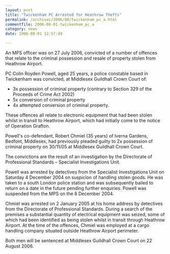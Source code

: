 ```yaml
---
layout: post
title: "Twickenham PC Arrested for Heathrow Thefts"
permalink: /archives/2006/08/twickenham_pc_a.html
commentfile: 2006-08-01-twickenham_pc_a
category: news
date: 2006-08-01 12:57:49

---
```


An MPS officer was on 27 July 2006, convicted of a number of offences that relate to the criminal possession and resale of property stolen from Heathrow Airport.

PC Colin Royden Powell, aged 25 years, a police constable based in Twickenham was convicted, at Middlesex Guildhall Crown Court of:

-   3x possession of criminal property (contrary to Section 329 of the Proceeds of Crime Act 2002)
-   5x conversion of criminal property
-   4x attempted conversion of criminal property.

These offences all relate to electronic equipment that had been stolen whilst in transit to Heathrow Airport, which had initially come to the notice of Operation Grafton.

Powell's co-defendant, Robert Chmiel (35 years) of Iverna Gardens, Bedfont, Middlesex, had previously pleaded guilty to 2x possession of criminal property on 30/11/05 at Middlesex Guildhall Crown Court.

The convictions are the result of an investigation by the Directorate of Professional Standards – Specialist Investigations Unit.

Powell was arrested by detectives from the Specialist Investigations Unit on Saturday 4 December 2004 on suspicion of handling stolen goods. He was taken to a south London police station and was subsequently bailed to return on a date in the future pending further enquiries. Powell was suspended from the MPS on the 8 December 2004.

Chmiel was arrested on 2 January 2005 at his home address by detectives from the Directorate of Professional Standards. During a search of the premises a substantial quantity of electrical equipment was seized, some of which had been identified as being stolen whilst in transit through Heathrow Airport. At the time of the offences, Chmiel was employed at a cargo handling company situated outside Heathrow Airport perimeter.

Both men will be sentenced at Middlesex Guildhall Crown Court on 22 August 2006.
